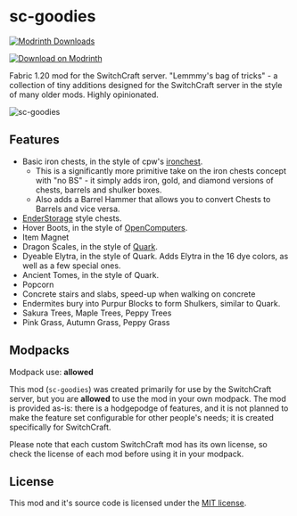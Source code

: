 # sc-goodies

<!-- modrinth_exclude.start -->
[![Modrinth Downloads](https://img.shields.io/modrinth/dt/sc-goodies)](https://modrinth.com/mod/sc-goodies/)

[![Download on Modrinth](https://i.imgur.com/hbYUrTZ.png)](https://modrinth.com/mod/sc-goodies/)
<!-- modrinth_exclude.end -->

Fabric 1.20 mod for the SwitchCraft server. "Lemmmy's bag of tricks" - a collection of tiny additions designed for the
SwitchCraft server in the style of many older mods. Highly opinionated.

![sc-goodies](img/header.png)

## Features

- Basic iron chests, in the style of cpw's [ironchest](https://github.com/progwml6/ironchest).
  - This is a significantly more primitive take on the iron chests concept with "no BS" - it simply adds iron, gold,
    and diamond versions of chests, barrels and shulker boxes.
  - Also adds a Barrel Hammer that allows you to convert Chests to Barrels and vice versa.
- [EnderStorage](https://github.com/TheCBProject/EnderStorage) style chests.
- Hover Boots, in the style of [OpenComputers](https://github.com/MightyPirates/OpenComputers).
- Item Magnet
- Dragon Scales, in the style of [Quark](https://github.com/VazkiiMods/Quark/).
- Dyeable Elytra, in the style of Quark. Adds Elytra in the 16 dye colors, as well as a few special ones.
- Ancient Tomes, in the style of Quark.
- Popcorn
- Concrete stairs and slabs, speed-up when walking on concrete
- Endermites bury into Purpur Blocks to form Shulkers, similar to Quark.
- Sakura Trees, Maple Trees, Peppy Trees
- Pink Grass, Autumn Grass, Peppy Grass

## Modpacks

Modpack use: **allowed**

This mod (`sc-goodies`) was created primarily for use by the SwitchCraft server, but you are **allowed** to use the
mod in your own modpack. The mod is provided as-is: there is a hodgepodge of features, and it is not planned to make
the feature set configurable for other people's needs; it is created specifically for SwitchCraft.

Please note that each custom SwitchCraft mod has its own license, so check the license of each mod before using it in
your modpack.

## License

This mod and it's source code is licensed under the 
[MIT license](https://github.com/SwitchCraftCC/sc-goodies/blob/HEAD/LICENSE).
